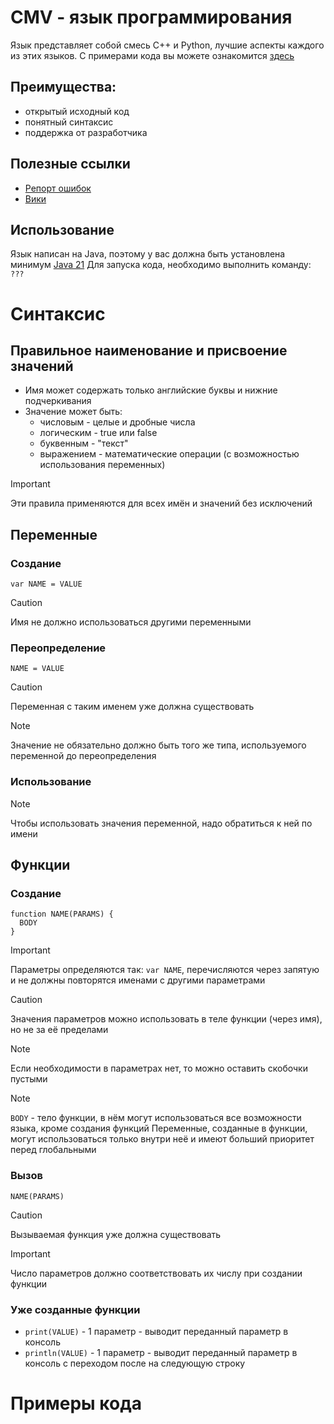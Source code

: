 # CMV - язык программирования
Язык представляет собой смесь C++ и Python, лучшие аспекты каждого из этих языков. С примерами кода вы можете ознакомится [здесь](#примеры-кода)


## Преимущества: 
- открытый исходный код
- понятный синтаксис
- поддержка от разработчика


## Полезные ссылки
- [Репорт ошибок](https://github.com/ItzIsonn/CMV/issues)
- [Вики](https://github.com/ItzIsonn/CMV/wiki)


## Использование
Язык написан на Java, поэтому у вас должна быть установлена минимум [Java 21](https://www.oracle.com/java/technologies/javase/jdk21-archive-downloads.html)
Для запуска кода, необходимо выполнить команду: `???`





# Синтаксис

## Правильное наименование и присвоение значений
- Имя может содержать только английские буквы и нижние подчеркивания
- Значение может быть:
  - числовым - целые и дробные числа
  - логическим - true или false
  - буквенным - "текст"
  - выражением - математические операции (с возможностью использования переменных)

> [!IMPORTANT]
> Эти правила применяются для всех имён и значений без исключений



## Переменные

### Создание
`var NAME = VALUE`

> [!CAUTION]
> Имя не должно использоваться другими переменными


### Переопределение
`NAME = VALUE`

> [!CAUTION]
> Переменная с таким именем уже должна существовать

> [!NOTE]
> Значение не обязательно должно быть того же типа, используемого переменной до переопределения


### Использование
> [!NOTE]
> Чтобы использовать значения переменной, надо обратиться к ней по имени



## Функции

### Создание
```
function NAME(PARAMS) {
  BODY
}
```

> [!IMPORTANT]
> Параметры определяются так: `var NAME`, перечисляются через запятую и не должны повторятся именами с другими параметрами

> [!CAUTION]
> Значения параметров можно использовать в теле функции (через имя), но не за её пределами

> [!NOTE]
> Если необходимости в параметрах нет, то можно оставить скобочки пустыми

> [!NOTE]
> `BODY` - тело функции, в нём могут использоваться все возможности языка, кроме создания функций
> Переменные, созданные в функции, могут использоваться только внутри неё и имеют больший приоритет перед глобальными


### Вызов
`NAME(PARAMS)`

> [!CAUTION]
> Вызываемая функция уже должна существовать

> [!IMPORTANT]
> Число параметров должно соответствовать их числу при создании функции


### Уже созданные функции
- `print(VALUE)` - 1 параметр - выводит переданный параметр в консоль
- `println(VALUE)` - 1 параметр - выводит переданный параметр в консоль c переходом после на следующую строку



# Примеры кода
